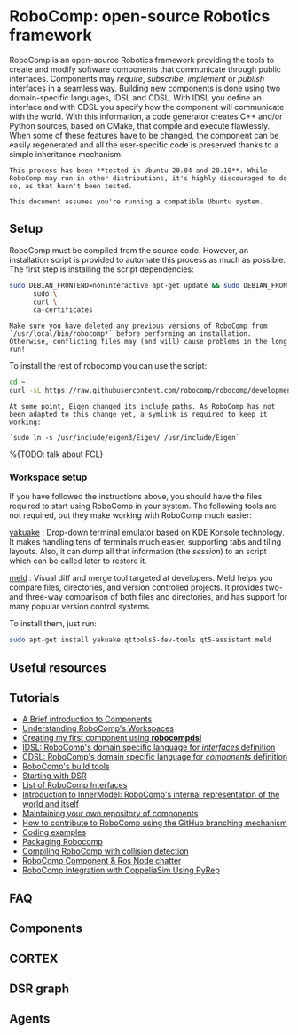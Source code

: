 RoboComp: open-source Robotics framework
=========================================

RoboComp is an open-source Robotics framework providing the tools to create and modify software components that communicate through public interfaces. Components may *require*, *subscribe*, *implement* or *publish*
interfaces in a seamless way. Building new components is done using two domain-specific languages, IDSL and CDSL. With IDSL you define an interface and with CDSL you specify how the component will communicate with the world. With this information, a code generator creates C++ and/or Python sources, based on CMake, that compile and execute flawlessly. When some of these features have to be changed, the component can be easily regenerated and all the user-specific code is preserved thanks to a simple inheritance mechanism.

```{note}
This process has been **tested in Ubuntu 20.04 and 20.10**. While RoboComp may run in other distributions, it's highly discouraged to do so, as that hasn't been tested.

This document assumes you're running a compatible Ubuntu system.
```

Setup
------

RoboComp must be compiled from the source code. However, an installation script is provided to automate this process as much as possible. The first step is installing the script dependencies:

```bash
sudo DEBIAN_FRONTEND=noninteractive apt-get update && sudo DEBIAN_FRONTEND=noninteractive apt-get install -y --no-install-recommends  \
      sudo \
      curl \
      ca-certificates
```

```{warning}
Make sure you have deleted any previous versions of RoboComp from `/usr/local/bin/robocomp*` before performing an installation. Otherwise, conflicting files may (and will) cause problems in the long run!
```

To install the rest of robocomp you can use the script:

```bash
cd ~
curl -sL https://raw.githubusercontent.com/robocomp/robocomp/development/tools/install/robocomp_install.sh | bash -s
```

```{warning}
At some point, Eigen changed its include paths. As RoboComp has not been adapted to this change yet, a symlink is required to keep it working:

`sudo ln -s /usr/include/eigen3/Eigen/ /usr/include/Eigen`
```

%{TODO: talk about FCL}

### Workspace setup

If you have followed the instructions above, you should have the files required to start using RoboComp in your system. The following tools are not required, but they make working with RoboComp much easier:

[yakuake](https://apps.kde.org/es/yakuake/)
:	Drop-down terminal emulator based on KDE Konsole technology. It makes handling tens of terminals much easier, supporting tabs and tiling layouts. Also, it can dump all that information (the _session_) to an script which can be called later to restore it.

[meld](https://meldmerge.org/)
:	Visual diff and merge tool targeted at developers. Meld helps you compare files, directories, and version controlled projects. It provides two- and three-way comparison of both files and directories, and has support for many popular version control systems.

To install them, just run:

```bash
sudo apt-get install yakuake qttools5-dev-tools qt5-assistant meld
```

Useful resources
-----------------

Tutorials
----------

- [A Brief introduction to Components](components.md)
- [Understanding RoboComp's Workspaces](workspaceModel.md)
- [Creating my first component using **robocompdsl**](robocompdsl.md)
- [IDSL: RoboComp's domain specific language for *interfaces* definition](IDSL.md)
- [CDSL: RoboComp's domain specific language for *components* definition](CDSL.md)
- [RoboComp's  build tools ](buildTools.md)
- [Starting with DSR](DSR-start.md)
- [List of RoboComp Interfaces](interfaces/README.md)
- [Introduction to InnerModel: RoboComp's internal representation of the world and itself](innermodel.md)
- [Maintaining your own repository of components](using_github.md)
- [How to contribute to RoboComp using the GitHub branching mechanism](contribute/contribute.md)
- [Coding examples](https://github.com/robocomp/robocomp-examples/blob/master/README.md)
- [Packaging Robocomp](packaging/packaging.md)
- [Compiling RoboComp with collision detection](Compiling-RoboComp-with-collision-detection.md)
- [RoboComp Component & Ros Node chatter](RobocompRosChatter.md)
- [RoboComp Integration with CoppeliaSim Using PyRep](robocomp-pyrep.md)

FAQ
----

Components
-----------

CORTEX
-------

DSR graph
----------

Agents
-------